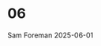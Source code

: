 # 06
Sam Foreman
2025-06-01

<link rel="preconnect" href="https://fonts.googleapis.com">
<link href="https://iosevka-webfonts.github.io/iosevka/iosevka.css" rel="stylesheet">

<div id="listing-posts">

</div>
